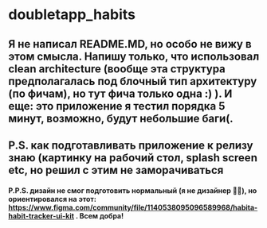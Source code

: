 # doubletapp_habits

## Я не написал README.MD, но особо не вижу в этом смысла. Напишу только, что использовал  clean architecture (вообще эта структура предполагалась под блочный тип архитектуру (по фичам), но тут фича только одна :) ). И еще: это приложение я тестил порядка 5 минут, возможно, будут небольшие баги(.

## P.S. как подготавливать приложение к релизу знаю (картинку на рабочий стол, splash screen etc, но решил с этим не заморачиваться

#### P.P.S. дизайн не смог подготовить нормальный (я не дизайнер 👨‍🎨), но ориентировался на этот: https://www.figma.com/community/file/1140538095096589968/habita-habit-tracker-ui-kit . Всем добра!
